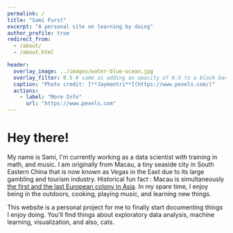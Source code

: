 ```yaml
---
permalink: /
title: "Sami Furst"
excerpt: "A personal site on learning by doing"
author_profile: true
redirect_from:
  - /about/
  - /about.html

header:
  overlay_image: ../images/water-blue-ocean.jpg
  overlay_filter: 0.5 # same as adding an opacity of 0.5 to a black background
  caption: "Photo credit: [**Jaymantri**](https://www.pexels.com/)"
  actions:
    - label: "More Info"
      url: "https://www.pexels.com"
---
```




# Hey there!

My name is Sami, I'm currently working as a data scientist with training in math, and music. I am originally from Macau, a tiny seaside city in South Eastern China that is now known as Vegas in the East due to its large gambling and tourism industry. Historical fun fact : Macau is simultaneously [the first and the last European colony in Asia](https://www.chicagotribune.com/news/ct-xpm-1999-12-22-9912220059-story.html). In my spare time, I enjoy being in the outdoors, cooking, playing music, and learning new things.

This website is a personal project for me to finally start documenting things I enjoy doing. You'll find things about exploratory data analysis, machine learning, visualization, and also, cats.
